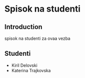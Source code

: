 # Spisok na studenti

## Introduction

spisok na studenti za ovaa vezba

## Studenti

- Kiril Delovski
- Katerina Trajkovska
